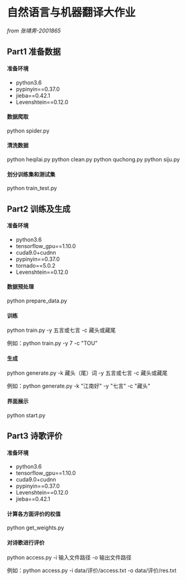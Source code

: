 # 自然语言与机器翻译大作业
*from 张靖男-2001865*
## Part1 准备数据

#### **准备环境**

* python3.6 
* pypinyin==0.37.0
* jieba==0.42.1
* Levenshtein==0.12.0 

#### **数据爬取**

  python spider.py

#### **清洗数据**

  python heqilai.py
  python clean.py
  python quchong.py
  python siju.py

#### **划分训练集和测试集**

  python train_test.py

## Part2 训练及生成

#### **准备环境**

* python3.6 
* tensorflow_gpu==1.10.0
* cuda9.0+cudnn
* pypinyin==0.37.0
* tornado==5.0.2
* Levenshtein==0.12.0 

#### **数据预处理**

python prepare_data.py

#### **训练**

python train.py -y 五言或七言 -c 藏头或藏尾

例如：python train.py -y 7 -c "TOU"

#### **生成**

python generate.py -k 藏头（尾）词 -y 五言或七言 -c 藏头或藏尾

例如：python generate.py -k "江南好" -y "七言" -c "藏头"

#### 界面展示

python start.py

## Part3 诗歌评价 

#### **准备环境**

* python3.6 
* tensorflow_gpu==1.10.0
* cuda9.0+cudnn
* pypinyin==0.37.0
* Levenshtein==0.12.0 
* jieba==0.42.1

#### 计算各方面评价的权值

python get_weights.py

#### 对诗歌进行评价

python access.py -i 输入文件路径 -o 输出文件路径

例如：python access.py -i data/评价/access.txt -o data/评价/res.txt
